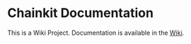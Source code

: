 # Chainkit Documentation

This is a Wiki Project. Documentation is available in the [Wiki](https://github.com/chainkit/docs/wiki).
